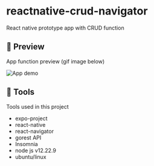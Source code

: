 # reactnative-crud-navigator

React native prototype app with CRUD function

## 📱 Preview

App function preview (gif image below)

![App demo](./img/appPreview/20220809_075137.gif)

## 🔨 Tools

Tools used in this project

- expo-project
- react-native
- react-navigator
- gorest API
- Insomnia
- node js v12.22.9
- ubuntu/linux
